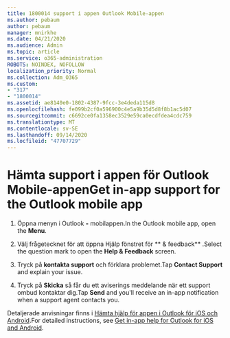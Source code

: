 ```yaml
---
title: 1800014 support i appen Outlook Mobile-appen
ms.author: pebaum
author: pebaum
manager: mnirkhe
ms.date: 04/21/2020
ms.audience: Admin
ms.topic: article
ms.service: o365-administration
ROBOTS: NOINDEX, NOFOLLOW
localization_priority: Normal
ms.collection: Adm_O365
ms.custom:
- "317"
- "1800014"
ms.assetid: ae8140e0-1802-4387-9fcc-3e4deda115d8
ms.openlocfilehash: fe099b2cf0a596900c4e5a9b35d5d8f8b1ac5d07
ms.sourcegitcommit: c6692ce0fa1358ec3529e59ca0ecdfdea4cdc759
ms.translationtype: MT
ms.contentlocale: sv-SE
ms.lasthandoff: 09/14/2020
ms.locfileid: "47707729"
---
```

# <a name="get-in-app-support-for-the-outlook-mobile-app"></a><span data-ttu-id="9282d-102">Hämta support i appen för Outlook Mobile-appen</span><span class="sxs-lookup"><span data-stu-id="9282d-102">Get in-app support for the Outlook mobile app</span></span>

1. <span data-ttu-id="9282d-103">Öppna menyn i Outlook **-** mobilappen.</span><span class="sxs-lookup"><span data-stu-id="9282d-103">In the Outlook mobile app, open the **Menu**.</span></span>

2. <span data-ttu-id="9282d-104">Välj frågetecknet för att öppna Hjälp fönstret för \*\* &amp; feedback\*\* .</span><span class="sxs-lookup"><span data-stu-id="9282d-104">Select the question mark to open the **Help &amp; Feedback** screen.</span></span>

3. <span data-ttu-id="9282d-105">Tryck på **kontakta support** och förklara problemet.</span><span class="sxs-lookup"><span data-stu-id="9282d-105">Tap **Contact Support** and explain your issue.</span></span>

4. <span data-ttu-id="9282d-106">Tryck på **Skicka** så får du ett aviserings meddelande när ett support ombud kontaktar dig.</span><span class="sxs-lookup"><span data-stu-id="9282d-106">Tap **Send** and you'll receive an in-app notification when a support agent contacts you.</span></span>

<span data-ttu-id="9282d-107">Detaljerade anvisningar finns i [Hämta hjälp för appen i Outlook för iOS och Android](https://support.office.com/article/218a22d1-9fa5-4889-b689-de1c63493243.aspx#ID0EAABAAA=Contact_Support).</span><span class="sxs-lookup"><span data-stu-id="9282d-107">For detailed instructions, see [Get in-app help for Outlook for iOS and Android](https://support.office.com/article/218a22d1-9fa5-4889-b689-de1c63493243.aspx#ID0EAABAAA=Contact_Support).</span></span>
